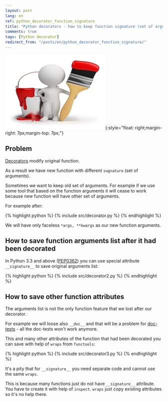 ```yaml
---
layout: post
lang: en
ref: python_decorator_function_signature
title: "Python decorators - how to keep function signature (set of arguments) unchanged"
comments: true
tags: [Python decorator]
redirect_from: "/posts/en/python_decorator_function_signature/"
---
```

![](/images/decorator.jpg){:style="float: right;margin-right: 7px;margin-top: 7px;"}

<style type="text/css">
  h2 {
    content: "";
    clear: both;
  }
</style>

## Problem

[Decorators](https://docs.python.org/3/library/doctest.html) modify original
function.

As a result we have new function with different `sugnature` (set of
arguments).

Sometimes we want to keep old set of arguments.
For example if we use some tool that based on the function
arguments it will cease to work because new function will have
other set of arguments.
 
For example after:

{% highlight python %}
{% include src/decorator.py %}
{% endhighlight %} 

We will have only faceless `*args, **kwargs` as our new function arguments.

## How to save function arguments list after it had been decorated

In Python 3.3 and above 
([PEP0362](https://www.python.org/dev/peps/pep-0362/#visualizing-callable-objects-signature))
you can use special attribute `__signature__` to save original arguments list:

{% highlight python %}
{% include src/decorator2.py %}
{% endhighlight %}

## How to save other function attributes

The arguments list is not the only function feature that we lost after
our decorator.

For example we will loose also `__doc__` and that will be a problem for
[doc-tests](https://docs.python.org/3/library/doctest.html)  - all the 
doc-tests won't work anymore.

This and many other attributes of the function that had been decorated you can 
save with help of `wraps` from `functools`:

{% highlight python %}
{% include src/decorator3.py %}
{% endhighlight %}

It's a pity that for `__signature__` you need separate code and cannot use the 
same `wraps`. 

This is because many functions just do not have 
`__signature__` attribute. You have to create it with help of `inspect`.
`wraps` just copy existing attributes so it's no help there.
